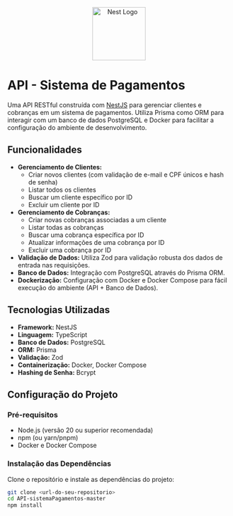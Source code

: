 <p align="center">
  <a href="http://nestjs.com/" target="blank"><img src="https://nestjs.com/img/logo-small.svg" width="120" alt="Nest Logo" /></a>
</p>

# API - Sistema de Pagamentos

Uma API RESTful construída com [NestJS](https://github.com/nestjs/nest) para gerenciar clientes e cobranças em um sistema de pagamentos. Utiliza Prisma como ORM para interagir com um banco de dados PostgreSQL e Docker para facilitar a configuração do ambiente de desenvolvimento.

## Funcionalidades

* **Gerenciamento de Clientes:**
    * Criar novos clientes (com validação de e-mail e CPF únicos e hash de senha)
    * Listar todos os clientes
    * Buscar um cliente específico por ID
    * Excluir um cliente por ID
* **Gerenciamento de Cobranças:**
    * Criar novas cobranças associadas a um cliente
    * Listar todas as cobranças
    * Buscar uma cobrança específica por ID
    * Atualizar informações de uma cobrança por ID
    * Excluir uma cobrança por ID
* **Validação de Dados:** Utiliza Zod para validação robusta dos dados de entrada nas requisições.
* **Banco de Dados:** Integração com PostgreSQL através do Prisma ORM.
* **Dockerização:** Configuração com Docker e Docker Compose para fácil execução do ambiente (API + Banco de Dados).

## Tecnologias Utilizadas

* **Framework:** NestJS
* **Linguagem:** TypeScript
* **Banco de Dados:** PostgreSQL
* **ORM:** Prisma
* **Validação:** Zod
* **Containerização:** Docker, Docker Compose
* **Hashing de Senha:** Bcrypt

## Configuração do Projeto

### Pré-requisitos

* Node.js (versão 20 ou superior recomendada)
* npm (ou yarn/pnpm)
* Docker e Docker Compose

### Instalação das Dependências

Clone o repositório e instale as dependências do projeto:

```bash
git clone <url-do-seu-repositorio>
cd API-sistemaPagamentos-master
npm install